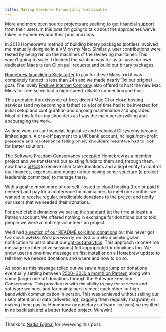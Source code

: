 ```yaml
---
title: Making Homebrew Financially Sustainable
---
```


More and more open source projects are seeking to get financial support from their users. In this post I’m going to talk about the approaches we’ve taken in Homebrew and their pros and cons.

In 2013 Homebrew’s method of building binary packages (bottles) involved me manually doing so in a VM on my Mac. Similarly, user contributions were tested by being run on the machines of the reviewing maintainer. This wasn’t going to scale. I decided the solution was for us to have our own dedicated Macs to run CI on pull requests and build our binary packages.

[Homebrew launched a Kickstarter](https://www.kickstarter.com/projects/homebrew/brew-test-bot) to pay for these Macs and it was completely funded in less than 24h and we made nearly 10x our original goal. The lovely [Positive Internet Company](https://positive-internet.com) also offered to host the new Mac Minis for free so we had a high-speed, reliable connection and host.

This predated the existence of free, decent Mac CI or cloud hosting services (and my becoming a father) so a lot of time had to be invested for initial setup and configuration and ongoing maintenance and upgrades. Most of this fell on my shoulders as I was the main person willing and encouraging the work.

As time went on our financial, legislative and technical CI systems became limited again. A one-off payment to a UK bank account, no legal/non-profit presence and maintenance falling on my shoulders meant we had to look for better solutions.

The [Software Freedom Conservancy](https://sfconservancy.org) accepted Homebrew as a member project and we transferred our existing funds to them and, through them, now had a [501c3](https://www.501c3.org/what-is-a-501c3/) to receive charitable donations and a legal entity to control our finances, expenses and nudge us into having some structure (a project leadership committee) to manage these.

With a goal to move more of our self-hosted to cloud hosting (free or paid if needed) and pay for a conference for maintainers to meet one another we wanted to receive regular, predictable donations to the project and notify our users that we needed their donations.

For predictable donations we set up the standard (at the time at least): a Patreon account. We offered nothing in exchange for donations but to told people we were an entirely volunteer-run project.

We’d had [a section of our README soliciting donations](https://github.com/Homebrew/brew#donations) but this never got too much uptake. We’d previously wanted to make a similar global notification to users about our [opt-out analytics](https://docs.brew.sh/Analytics). This approach (a one-time message on interactive sessions) felt appropriate for donations too. We show users a one-time message on first install or on a Homebrew update to tell them we needed donations and where and how to do so.

As soon as this message rolled out we saw a huge jump on donations eventually settling between [$2500-$3000 a month on Patreon](https://www.patreon.com/homebrew) along with some (large) one-off donations through the Software Freedom Conservancy. This provides us with the ability to pay for services and software we need and for maintainers to meet each other for high-bandwidth communication in person. This was achieved without selling our users attention or data (advertising), nagging them regularly (nagware) or making them pay for Homebrew (proprietary software licenses) so resulted in no backlash and a better funded project. Win/win!

---

Thanks to [Nadia Eghbal](https://nadiaeghbal.com) for reviewing this post.
